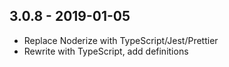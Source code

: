 ## 3.0.8 - 2019-01-05

- Replace Noderize with TypeScript/Jest/Prettier
- Rewrite with TypeScript, add definitions

